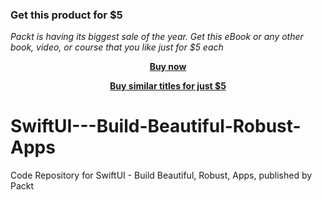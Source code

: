 
### Get this product for $5

<i>Packt is having its biggest sale of the year. Get this eBook or any other book, video, or course that you like just for $5 each</i>


<b><p align='center'>[Buy now](https://packt.link/9781838987183)</p></b>


<b><p align='center'>[Buy similar titles for just $5](https://subscription.packtpub.com/search)</p></b>


# SwiftUI---Build-Beautiful-Robust-Apps
Code Repository for SwiftUI - Build Beautiful, Robust, Apps, published by Packt
